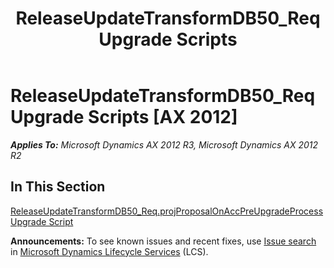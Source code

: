 ﻿---
title: ReleaseUpdateTransformDB50_Req Upgrade Scripts
TOCTitle: ReleaseUpdateTransformDB50_Req Upgrade Scripts
ms:assetid: fa54f39b-8e0a-4575-ae0a-2e86a930e971
ms:mtpsurl: https://msdn.microsoft.com/en-us/library/JJ720056(v=AX.60)
ms:contentKeyID: 49712362
ms.date: 05/18/2015
mtps_version: v=AX.60
---

# ReleaseUpdateTransformDB50\_Req Upgrade Scripts [AX 2012]


_**Applies To:** Microsoft Dynamics AX 2012 R3, Microsoft Dynamics AX 2012 R2_

## In This Section

[ReleaseUpdateTransformDB50\_Req.projProposalOnAccPreUpgradeProcess Upgrade Script](releaseupdatetransformdb50-req-projproposalonaccpreupgradeprocess-upgrade-script.md)

  
**Announcements:** To see known issues and recent fixes, use [Issue search](http://go.microsoft.com/fwlink/?linkid=389258) in [Microsoft Dynamics Lifecycle Services](http://go.microsoft.com/fwlink/?linkid=306505) (LCS).

